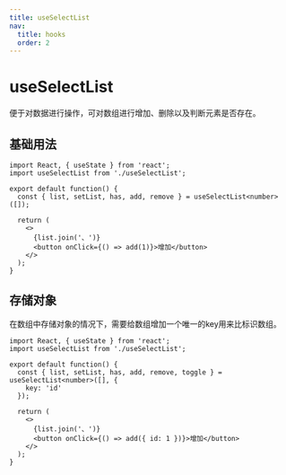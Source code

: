 ```yaml
---
title: useSelectList
nav:
  title: hooks
  order: 2
---
```


# useSelectList

便于对数据进行操作，可对数组进行增加、删除以及判断元素是否存在。

## 基础用法

```tsx
import React, { useState } from 'react';
import useSelectList from './useSelectList';

export default function() {
  const { list, setList, has, add, remove } = useSelectList<number>([]);

  return (
    <>
      {list.join('、')}
      <button onClick={() => add(1)}>增加</button>
    </>
  );
}
```

## 存储对象

在数组中存储对象的情况下，需要给数组增加一个唯一的key用来比标识数组。

```tsx
import React, { useState } from 'react';
import useSelectList from './useSelectList';

export default function() {
  const { list, setList, has, add, remove, toggle } = useSelectList<number>([], {
    key: 'id'
  });

  return (
    <>
      {list.join('、')}
      <button onClick={() => add({ id: 1 })}>增加</button>
    </>
  );
}
```
